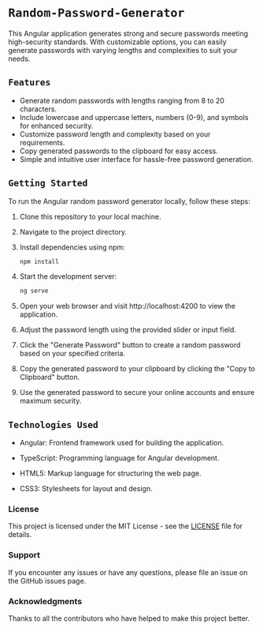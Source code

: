 # ```Random-Password-Generator```
This Angular application generates strong and secure passwords meeting high-security standards. With customizable options, you can easily generate passwords with varying lengths and complexities to suit your needs.


## ```Features```
- Generate random passwords with lengths ranging from 8 to 20 characters.
- Include lowercase and uppercase letters, numbers (0-9), and symbols for enhanced security.
- Customize password length and complexity based on your requirements.
- Copy generated passwords to the clipboard for easy access.
- Simple and intuitive user interface for hassle-free password generation.


## ```Getting Started```
To run the Angular random password generator locally, follow these steps:

1) Clone this repository to your local machine.

2) Navigate to the project directory.

3) Install dependencies using npm:
    ```bash 
    npm install
    ```
4) Start the development server:
    ```bash 
    ng serve
    ```
5) Open your web browser and visit http://localhost:4200 to view the application.

6) Adjust the password length using the provided slider or input field.

7) Click the "Generate Password" button to create a random password based on your specified criteria.

8) Copy the generated password to your clipboard by clicking the "Copy to Clipboard" button.

9) Use the generated password to secure your online accounts and ensure maximum security.

## ```Technologies Used```

- Angular: Frontend framework used for building the application.

- TypeScript: Programming language for Angular development.

- HTML5: Markup language for structuring the web page.

- CSS3: Stylesheets for layout and design.

 ### License
This project is licensed under the MIT License - see the [LICENSE](LICENCE) file for details.

### Support
If you encounter any issues or have any questions, please file an issue on the GitHub issues page.

### Acknowledgments

Thanks to all the contributors who have helped to make this project better.
